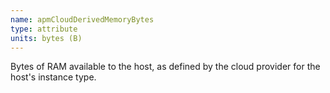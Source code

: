 ```yaml
---
name: apmCloudDerivedMemoryBytes
type: attribute
units: bytes (B)
---
```


Bytes of RAM available to the host, as defined by the cloud provider for the host's instance type.
